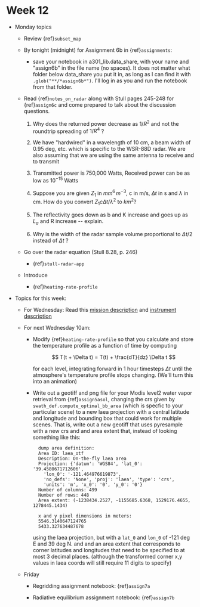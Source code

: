 
# Week 12

* Monday topics

  - Review {ref}`subset_map`

  - By tonight (midnight) for Assignment 6b in {ref}`assignments`:

    - save your notebook in a301_lib.data_share, with your name and "assign6b"
      in the file name (no spaces).  It does not matter what folder below data_share you
      put it in, as long as I can find it with `.glob("**/*assign6b*")`.
      I'll log in as you and run the notebook from that folder.

  - Read {ref}`notes_on_radar` along with Stull pages 245-248 for {ref}`assign6c` and come
    prepared to talk about the discussion questions.

    1) Why does the returned power decrease as $1/R^2$ and not the roundtrip spreading of $1/R^4$ ?

    2) We have "hardwired" in a wavelength of 10 cm, a beam width of 0.95 deg, etc.
       which is specific to the WSR-88D radar.  We
       are also assuming that we are using the same antenna to receive and to transmit

    3) Transmitted power is 750,000 Watts, Received power can be as low as $10^{-15}$ Watts

    4) Suppose you are given $Z_1$ in $mm^6\,m^{-3}$, c in m/s,
       $\Delta t$ in s and $\lambda$ in cm.  How do you convert
       $Z_1 c  \Delta t/\lambda^2$ to $km^2$?

    5) The reflectivity goes down as b and K increase and goes up as
       $L_a$ and R increase -- explain.

    6) Why is the width of the radar sample volume proportional to $\Delta t/2$
       instead of $\Delta t$ ?

  - Go over the radar equation (Stull 8.28, p. 246)

    * {ref}`stull-radar-app`

  - Introduce

    * {ref}`heating-rate-profile`

- Topics for this week:

    - For Wednesday: Read this [mission description](https://cloudsat.atmos.colostate.edu/mission/)
      and [instrument description](https://cloudsat.atmos.colostate.edu/instrument)

    - For next Wednesday 10am:

      - Modify {ref}`heating-rate-profile` so that you calculate and store the
            temperature profile as a function of time by computing

          $$
          T(t + \Delta t) = T(t) + \frac{dT}{dz} \Delta t
          $$

        for each level, integrating forward in 1 hour timesteps $\Delta t$ until the atmosphere's
        temperature profile stops changing.  (We'll turn this into an
        animation)

      - Write out a geotiff and png file for your Modis level2 water vapor retrieval from
        {ref}`assign5asol`, changing the crs
        given by `swath_def.compute_optimal_bb_area` (which is specfic to your particular scene)
        to a new laea projection with a central latitude and longitude and bounding box
        that could work
        for multiple scenes.  That is, write out a new geotiff that uses pyresample with a
        new  crs and and area extent that, instead of looking something like this:

        ```
          dump area definition:
          Area ID: laea_otf
          Description: On-the-fly laea area
          Projection: {'datum': 'WGS84', 'lat_0': '39.4580671712606',
            'lon_0': '-121.464976619873',
            'no_defs': 'None', 'proj': 'laea', 'type': 'crs',
            'units': 'm', 'x_0': '0', 'y_0': '0'}
          Number of columns: 499
          Number of rows: 448
          Area extent: (-1238434.2527, -1155685.6368, 1529176.4655, 1278445.1434)

          x and y pixel dimensions in meters:
          5546.3140647124765
          5433.327634487678
        ```

        using the laea projection, but with
        a `lat_0` and `lon_0` of -121 deg E and 39 deg N. and and an area extent that corresponds
        to corner latitudes and longitudes that need to be specified to at most 3 decimal places.
        (although the transformed corner x,y values in laea coords will still require 11 digits
        to specify)

    - Friday

      * Regridding assignment notebook: {ref}`assign7a`

      * Radiative equilibrium assignment notebook: {ref}`assign7b`
